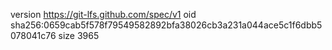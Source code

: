 version https://git-lfs.github.com/spec/v1
oid sha256:0659cab5f578f79549582892bfa38026cb3a231a044ace5c1f6dbb5078041c76
size 3965
